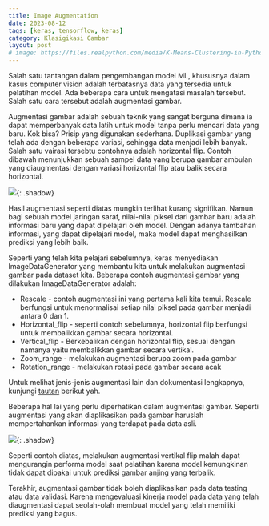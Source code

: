 ```yaml
---
title: Image Augmentation
date: 2023-08-12
tags: [keras, tensorflow, keras]
category: Klasigikasi Gambar
layout: post
# image: https://files.realpython.com/media/K-Means-Clustering-in-Python_Watermarked.70101a29a2a2.jpg
---
```



Salah satu tantangan dalam pengembangan model ML, khususnya dalam kasus computer vision adalah terbatasnya data yang tersedia untuk pelatihan model. Ada beberapa cara untuk mengatasi masalah tersebut. Salah satu cara tersebut adalah augmentasi gambar.

Augmentasi gambar adalah sebuah teknik yang sangat berguna dimana ia dapat memperbanyak data latih untuk model tanpa perlu mencari data yang baru. Kok bisa? Prisip yang digunakan sederhana. Duplikasi gambar yang telah ada dengan beberapa variasi, sehingga data menjadi lebih banyak. Salah satu vairasi tersebtu contohnya adalah horizontal flip. Contoh dibawah menunjukkan sebuah sampel data yang berupa gambar ambulan yang diaugmentasi  dengan variasi horizontal flip atau balik secara horizontal.

![](https://d17ivq9b7rppb3.cloudfront.net/original/academy/2020080314414652946f02ada4d6b73775474e2032e455.jpeg){: .shadow}

Hasil augmentasi seperti diatas mungkin terlihat kurang signifikan. Namun bagi sebuah model jaringan saraf, nilai-nilai piksel dari gambar baru adalah informasi baru yang dapat dipelajari oleh model. Dengan adanya tambahan informasi, yang dapat dipelajari model, maka model dapat menghasilkan prediksi yang lebih baik.

Seperti yang telah kita pelajari sebelumnya, keras menyediakan ImageDataGenerator yang membantu kita untuk melakukan augmentasi gambar pada dataset kita. Beberapa contoh augmentasi gambar yang dilakukan ImageDataGenerator adalah:

* Rescale - contoh augmentasi ini yang pertama kali kita temui. Rescale berfungsi untuk menormalisai setiap nilai piksel pada gambar menjadi antara 0 dan 1.
* Horizontal_flip - seperti contoh sebelumnya, horizontal flip berfungsi untuk membalikkan gambar secara horizontal.
* Vertical_flip - Berkebalikan dengan horizontal flip, sesuai dengan namanya yaitu membalikkan gambar secara vertikal.
* Zoom_range - melakukan augmentasi berupa zoom pada gambar
* Rotation_range - melakukan rotasi pada gambar secara acak

Untuk melihat jenis-jenis augmentasi  lain dan dokumentasi lengkapnya, kunjungi [tautan](https://keras.io/api/data_loading/image/) berikut yah.

Beberapa hal lai yang perlu diperhatikan dalam augmentasi gambar. Seperti augmentasi yang akan diaplikasikan pada gambar haruslah mempertahankan informasi yang terdapat pada data asli.

![](https://keras.io/api/data_loading/image/){: .shadow}



Seperti contoh diatas, melakukan augmentasi vertikal flip  malah dapat mengurangin performa model  saat pelatihan karena model kemungkinan tidak dapat dipakai untuk prediksi gambar anjing yang terbalik.

Terakhir, augmentasi gambar tidak boleh diaplikasikan pada data testing atau data validasi. Karena mengevaluasi kinerja model pada data yang telah diaugmentasi dapat seolah-olah membuat model yang telah memiliki prediksi yang bagus.
